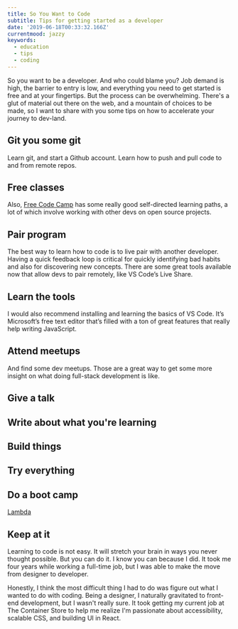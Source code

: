 ```yaml
---
title: So You Want to Code
subtitle: Tips for getting started as a developer
date: '2019-06-18T00:33:32.166Z'
currentmood: jazzy
keywords:
  - education
  - tips
  - coding
---
```


So you want to be a developer. And who could blame you? Job demand is high, the barrier to entry is low, and everything you need to get started is free and at your fingertips. But the process can be overwhelming. There's a glut of material out there on the web, and a mountain of choices to be made, so I want to share with you some tips on how to accelerate your journey to dev-land.

## Git you some git

Learn git, and start a Github account. Learn how to push and pull code to and from remote repos.

## Free classes

Also, [Free Code Camp](https://www.freecodecamp.org) has some really good self-directed learning paths, a lot of which involve working with other devs on open source projects.

## Pair program

The best way to learn how to code is to live pair with another developer. Having a quick feedback loop is critical for quickly identifying bad habits and also for discovering new concepts. There are some great tools available now that allow devs to pair remotely, like VS Code’s Live Share.

## Learn the tools

I would also recommend installing and learning the basics of VS Code. It’s Microsoft’s free text editor that’s filled with a ton of great features that really help writing JavaScript.

## Attend meetups

And find some dev meetups. Those are a great way to get some more insight on what doing full-stack development is like.

## Give a talk

## Write about what you're learning

## Build things

## Try everything

## Do a boot camp

[Lambda](https://lambdaschool.com)

## Keep at it

Learning to code is not easy. It will stretch your brain in ways you never thought possible. But you can do it. I know you can because I did. It took me four years while working a full-time job, but I was able to make the move from designer to developer.

Honestly, I think the most difficult thing I had to do was figure out what I wanted to do with coding. Being a designer, I naturally gravitated to front-end development, but I wasn't really sure. It took getting my current job at The Container Store to help me realize I'm passionate about accessibility, scalable CSS, and building UI in React.
